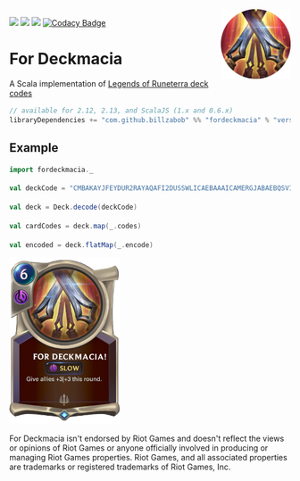 <img align="right" src="https://github.com/Billzabob/ForDeckmacia/blob/master/core/src/main/resources/demacia.png" height="125px" style="padding-left: 20px"/>

[![](https://github.com/Billzabob/ForDeckmacia/workflows/build/badge.svg)](https://github.com/Billzabob/ForDeckmacia/actions?query=workflow%3Abuild)
[![](https://codecov.io/gh/Billzabob/ForDeckmacia/branch/master/graph/badge.svg)](https://codecov.io/gh/Billzabob/ForDeckmacia)
[![](https://img.shields.io/maven-central/v/com.github.billzabob/fordeckmacia_2.13.svg?color=success)](https://mvnrepository.com/artifact/com.github.billzabob/fordeckmacia)
[![Codacy Badge](https://app.codacy.com/project/badge/Grade/04e1b66676f54bb18bddad9f2de7145f)](https://www.codacy.com/manual/Billzabob/ForDeckmacia?utm_source=github.com&amp;utm_medium=referral&amp;utm_content=Billzabob/ForDeckmacia&amp;utm_campaign=Badge_Grade)

# For Deckmacia

A Scala implementation of [Legends of Runeterra deck codes](https://developer.riotgames.com/docs/lor#deck-codes)

```scala
// available for 2.12, 2.13, and ScalaJS (1.x and 0.6.x)
libraryDependencies += "com.github.billzabob" %% "fordeckmacia" % "version"
```

## Example

```scala mdoc
import fordeckmacia._

val deckCode = "CMBAKAYJFEYDUR2RAYAQAFI2DUSSWLICAEBAAAICAMERGJABAEBQSVI"

val deck = Deck.decode(deckCode)

val cardCodes = deck.map(_.codes)

val encoded = deck.flatMap(_.encode)
```

<img src="https://github.com/Billzabob/ForDeckmacia/blob/master/core/src/main/resources/ForDeckmacia.png" height="300px"/>

For Deckmacia isn't endorsed by Riot Games and doesn't reflect the views or opinions of Riot Games or anyone officially involved in producing or managing Riot Games properties. Riot Games, and all associated properties are trademarks or registered trademarks of Riot Games, Inc.
